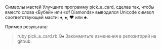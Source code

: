 ﻿Символы мастей
Улучшите программу pick_a_card, сделав так, чтобы вместо слова «Бубей» или «of Diamonds» выводился Unicode символ соответствующей масти: ♦, ♠, ♥ или ♣.

Пример результата:

> ruby pick_a_card.rb
Q♠
Закоммитьте изменения в репозиторий на github.